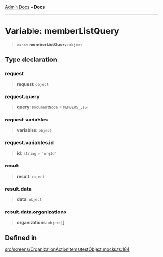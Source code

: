 [Admin Docs](/) • **Docs**

***

# Variable: memberListQuery

> `const` **memberListQuery**: `object`

## Type declaration

### request

> **request**: `object`

### request.query

> **query**: `DocumentNode` = `MEMBERS_LIST`

### request.variables

> **variables**: `object`

### request.variables.id

> **id**: `string` = `'orgId'`

### result

> **result**: `object`

### result.data

> **data**: `object`

### result.data.organizations

> **organizations**: `object`[]

## Defined in

[src/screens/OrganizationActionItems/testObject.mocks.ts:184](https://github.com/PalisadoesFoundation/talawa-admin/blob/main/src/screens/OrganizationActionItems/testObject.mocks.ts#L184)
